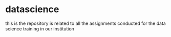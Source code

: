 # datascience
this is the repository is related to all the assignments conducted for the data science training in our institution 
